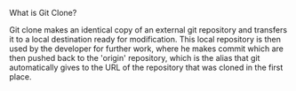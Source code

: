 What is Git Clone?

Git clone makes an identical copy of an external git repository and transfers it to a local destination ready for modification.  This local repository is then used by the developer for further work, where he makes commit which are then pushed back to the 'origin' repository, which is the alias that git automatically gives to the URL of the repository that was cloned in the first place.
